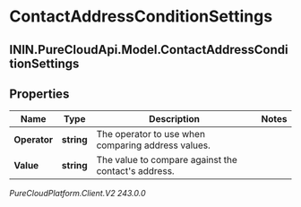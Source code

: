 # ContactAddressConditionSettings

## ININ.PureCloudApi.Model.ContactAddressConditionSettings

## Properties

|Name | Type | Description | Notes|
|------------ | ------------- | ------------- | -------------|
| **Operator** | **string** | The operator to use when comparing address values. | |
| **Value** | **string** | The value to compare against the contact&#39;s address. | |



_PureCloudPlatform.Client.V2 243.0.0_
